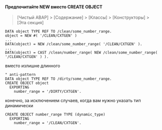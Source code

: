 #### Предпочитайте NEW вместо CREATE OBJECT

> [Чистый ABAP] > [Содержание] > [Классы] > [Конструкторы] > [Эта секция]

```ABAP
DATA object TYPE REF TO /clean/some_number_range.
object = NEW #( '/CLEAN/CXTGEN' )
...
DATA(object) = NEW /clean/some_number_range( '/CLEAN/CXTGEN' ).
...
DATA(object) = CAST /clean/number_range( NEW /clean/some_number_range( '/CLEAN/CXTGEN' ) ).
```

вместо излишне длинного

```ABAP
" anti-pattern
DATA object TYPE REF TO /dirty/some_number_range.
CREATE OBJECT object
  EXPORTING
    number_range = '/DIRTY/CXTGEN'.
```

конечно, за исключением случаев, когда вам нужно указать тип динамически

```ABAP
CREATE OBJECT number_range TYPE (dynamic_type)
  EXPORTING
    number_range = '/CLEAN/CXTGEN'.
```